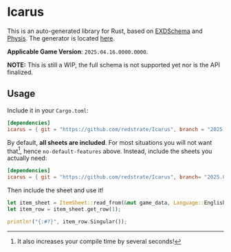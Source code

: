 # Icarus

This is an auto-generated library for Rust, based on [EXDSchema](https://github.com/xivdev/EXDSchema/) and [Physis](https://github.com/redstrate/physis). The generator is located [here](https://github.com/redstrate/EXDGen).

**Applicable Game Version**: `2025.04.16.0000.0000`.

**NOTE:** This is still a WIP, the full schema is not supported yet nor is the API finalized.

## Usage

Include it in your `Cargo.toml`:

```toml
[dependencies]
icarus = { git = "https://github.com/redstrate/Icarus", branch = "2025.04.16.0000.0000", default-features = false }
```

By default, **all sheets are included**. For most situations you will not want that[^1], hence `no-default-features` above. Instead, include the sheets you actually need:

```toml
[dependencies]
icarus = { git = "https://github.com/redstrate/Icarus", branch= "2025.04.16.0000.0000", features = ["Item"], default-features = false }
```

Then include the sheet and use it!

```rust
let item_sheet = ItemSheet::read_from(&mut game_data, Language::English);
let item_row = item_sheet.get_row(1);

println!("{:#?}", item_row.Singular());
```

[^1]: It also increases your compile time by several seconds!
